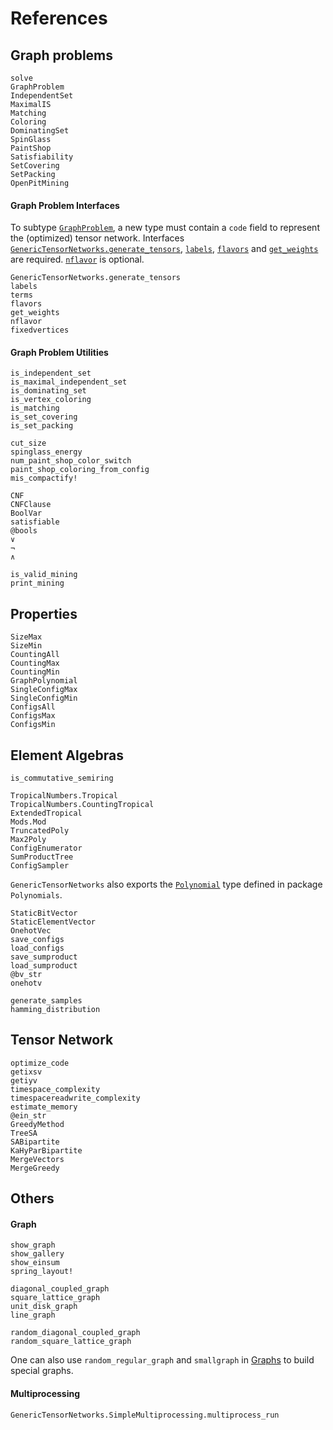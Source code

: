 # References
## Graph problems
```@docs
solve
GraphProblem
IndependentSet
MaximalIS
Matching
Coloring
DominatingSet
SpinGlass
PaintShop
Satisfiability
SetCovering
SetPacking
OpenPitMining
```

#### Graph Problem Interfaces

To subtype [`GraphProblem`](@ref), a new type must contain a `code` field to represent the (optimized) tensor network.
Interfaces [`GenericTensorNetworks.generate_tensors`](@ref), [`labels`](@ref), [`flavors`](@ref) and [`get_weights`](@ref) are required.
[`nflavor`](@ref) is optional.

```@docs
GenericTensorNetworks.generate_tensors
labels
terms
flavors
get_weights
nflavor
fixedvertices
```

#### Graph Problem Utilities
```@docs
is_independent_set
is_maximal_independent_set
is_dominating_set
is_vertex_coloring
is_matching
is_set_covering
is_set_packing

cut_size
spinglass_energy
num_paint_shop_color_switch
paint_shop_coloring_from_config
mis_compactify!

CNF
CNFClause
BoolVar
satisfiable
@bools
∨
¬
∧

is_valid_mining
print_mining
```

## Properties
```@docs
SizeMax
SizeMin
CountingAll
CountingMax
CountingMin
GraphPolynomial
SingleConfigMax
SingleConfigMin
ConfigsAll
ConfigsMax
ConfigsMin
```

## Element Algebras
```@docs
is_commutative_semiring
```

```@docs
TropicalNumbers.Tropical
TropicalNumbers.CountingTropical
ExtendedTropical
Mods.Mod
TruncatedPoly
Max2Poly
ConfigEnumerator
SumProductTree
ConfigSampler
```

`GenericTensorNetworks` also exports the [`Polynomial`](https://juliamath.github.io/Polynomials.jl/stable/polynomials/polynomial/#Polynomial-2) type defined in package `Polynomials`.

```@docs
StaticBitVector
StaticElementVector
OnehotVec
save_configs
load_configs
save_sumproduct
load_sumproduct
@bv_str
onehotv

generate_samples
hamming_distribution
```

## Tensor Network
```@docs
optimize_code
getixsv
getiyv
timespace_complexity
timespacereadwrite_complexity
estimate_memory
@ein_str
GreedyMethod
TreeSA
SABipartite
KaHyParBipartite
MergeVectors
MergeGreedy
```

## Others
#### Graph
```@docs
show_graph
show_gallery
show_einsum
spring_layout!

diagonal_coupled_graph
square_lattice_graph
unit_disk_graph
line_graph

random_diagonal_coupled_graph
random_square_lattice_graph
```

One can also use `random_regular_graph` and `smallgraph` in [Graphs](https://github.com/JuliaGraphs/Graphs.jl) to build special graphs.

#### Multiprocessing
```@docs
GenericTensorNetworks.SimpleMultiprocessing.multiprocess_run
```